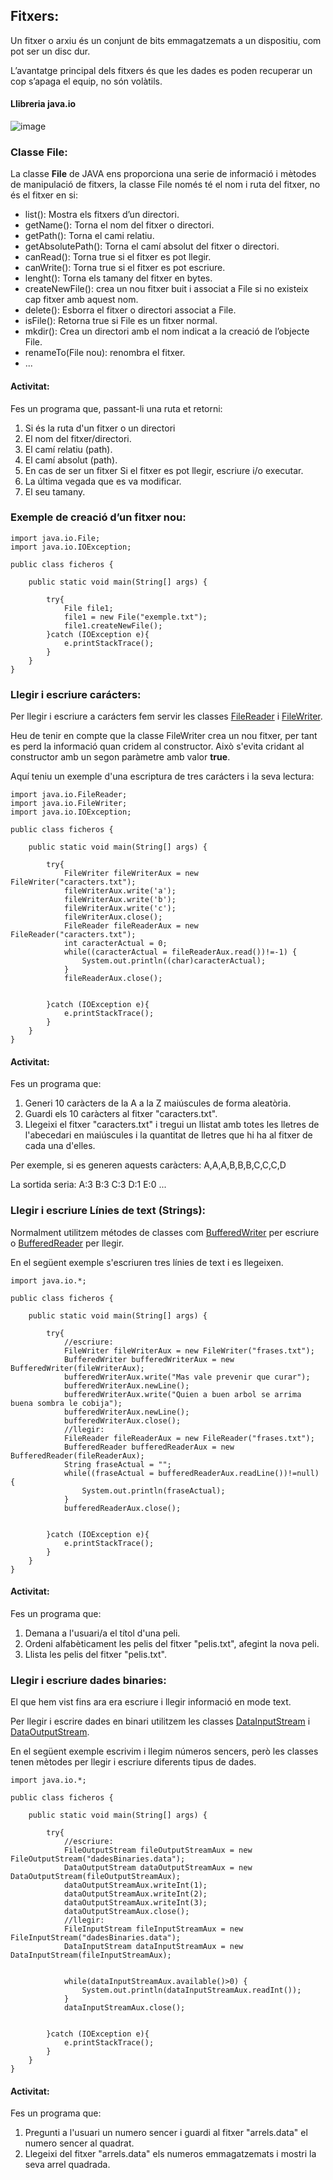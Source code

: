 ## Fitxers:

Un fitxer o arxiu és un conjunt de bits emmagatzemats a un dispositiu, com pot ser un disc dur.

L’avantatge principal dels fitxers és que les dades es poden recuperar un cop s’apaga el equip, no són volàtils.

#### Llibreria java.io

![image](https://user-images.githubusercontent.com/110727546/201608056-7ce264dc-9e8b-4c84-bbf8-d904603c9818.png)

### Classe File:

La classe **File** de JAVA ens proporciona una serie de informació i mètodes de manipulació de fitxers, la classe File només té el nom i ruta del fitxer, no és el fitxer en si:

- list(): Mostra els fitxers d’un directori.
- getName(): Torna el nom del fitxer o directori.
- getPath(): Torna el cami relatiu.
- getAbsolutePath(): Torna el camí absolut del fitxer o directori.
- canRead(): Torna true si el fitxer es pot llegir.
- canWrite(): Torna true si el fitxer es pot escriure.
- lenght(): Torna els tamany del fitxer en bytes.
- createNewFile(): crea un nou fitxer buit i associat a File si no existeix cap fitxer amb aquest nom.
- delete(): Esborra el fitxer o directori associat a File.
- isFile(): Retorna true si File es un fitxer normal.
- mkdir(): Crea un directori amb el nom indicat a la creació de l’objecte File.
- renameTo(File nou): renombra el fitxer.
- ...

#### Activitat:

Fes un programa que, passant-li una ruta et retorni:

1. Si és la ruta d'un fitxer o un directori
2. El nom del fitxer/directori.
3. El camí relatiu (path).
4. El camí absolut (path).
5. En cas de ser un fitxer Si el fitxer es pot llegir, escriure i/o executar.
6. La última vegada que es va modificar.
7. El seu tamany.

### Exemple de creació d’un fitxer nou:

```
import java.io.File;
import java.io.IOException;

public class ficheros {

    public static void main(String[] args) {

        try{
            File file1;
            file1 = new File("exemple.txt");
            file1.createNewFile();
        }catch (IOException e){
            e.printStackTrace();
        }
    }
}
```

### Llegir i escriure carácters:

Per llegir i escriure a carácters fem servir les classes [FileReader](https://docs.oracle.com/javase/7/docs/api/java/io/FileReader.html) i [FileWriter](https://docs.oracle.com/javase/7/docs/api/java/io/FileWriter.html).

Heu de tenir en compte que la classe FileWriter crea un nou fitxer, per tant es perd la informació quan cridem al constructor. Això s'evita cridant al constructor amb un segon paràmetre amb valor **true**.

Aquí teniu un exemple d'una escriptura de tres carácters i la seva lectura:

```
import java.io.FileReader;
import java.io.FileWriter;
import java.io.IOException;

public class ficheros {

    public static void main(String[] args) {

        try{
            FileWriter fileWriterAux = new FileWriter("caracters.txt");
            fileWriterAux.write('a');
            fileWriterAux.write('b');
            fileWriterAux.write('c');
            fileWriterAux.close();
            FileReader fileReaderAux = new FileReader("caracters.txt");
            int caracterActual = 0;
            while((caracterActual = fileReaderAux.read())!=-1) {
                System.out.println((char)caracterActual);
            }
            fileReaderAux.close();


        }catch (IOException e){
            e.printStackTrace();
        }
    }
}
```

#### Activitat:

Fes un programa que:

1. Generi 10 caràcters de la A a la Z maiúscules de forma aleatòria.
2. Guardi els 10 caràcters al fitxer "caracters.txt".
3. Llegeixi el fitxer "caracters.txt" i tregui un llistat amb totes les lletres de l'abecedari en maiúscules i la quantitat de lletres que hi ha al fitxer de cada una d'elles.

Per exemple, si es generen aquests caràcters: A,A,A,B,B,B,C,C,C,D

La sortida seria: 
A:3
B:3
C:3
D:1
E:0
...


### Llegir i escriure Línies de text (Strings):

Normalment utilitzem métodes de classes com [BufferedWriter](https://docs.oracle.com/javase/7/docs/api/java/io/BufferedWriter.html) per escriure o [BufferedReader](https://docs.oracle.com/javase/7/docs/api/java/io/BufferedReader.html) per llegir.

En el següent exemple s'escriuren tres línies de text i es llegeixen.

```
import java.io.*;

public class ficheros {

    public static void main(String[] args) {

        try{
            //escriure:
            FileWriter fileWriterAux = new FileWriter("frases.txt");
            BufferedWriter bufferedWriterAux = new BufferedWriter(fileWriterAux);
            bufferedWriterAux.write("Mas vale prevenir que curar");
            bufferedWriterAux.newLine();
            bufferedWriterAux.write("Quien a buen arbol se arrima buena sombra le cobija");
            bufferedWriterAux.newLine();
            bufferedWriterAux.close();
            //llegir:
            FileReader fileReaderAux = new FileReader("frases.txt");
            BufferedReader bufferedReaderAux = new BufferedReader(fileReaderAux);
            String fraseActual = "";
            while((fraseActual = bufferedReaderAux.readLine())!=null) {
                System.out.println(fraseActual);
            }
            bufferedReaderAux.close();


        }catch (IOException e){
            e.printStackTrace();
        }
    }
}
```

#### Activitat:

Fes un programa que:

1. Demana a l'usuari/a el títol d'una peli.
2. Ordeni alfabèticament les pelis del fitxer "pelis.txt", afegint la nova peli.
3. Llista les pelis del fitxer "pelis.txt".



### Llegir i escriure dades binaries:

El que hem vist fins ara era escriure i llegir informació en mode text.

Per llegir i escrire dades en binari utilitzem les classes [DataInputStream](https://docs.oracle.com/javase/7/docs/api/java/io/DataInputStream.html) i  [DataOutputStream](https://docs.oracle.com/javase/7/docs/api/java/io/DataOutputStream.html).

En el següent exemple escrivim i llegim números sencers, però les classes tenen mètodes per llegir i escriure diferents tipus de dades.

```
import java.io.*;

public class ficheros {

    public static void main(String[] args) {

        try{
            //escriure:
            FileOutputStream fileOutputStreamAux = new FileOutputStream("dadesBinaries.data");
            DataOutputStream dataOutputStreamAux = new DataOutputStream(fileOutputStreamAux);
            dataOutputStreamAux.writeInt(1);
            dataOutputStreamAux.writeInt(2);
            dataOutputStreamAux.writeInt(3);
            dataOutputStreamAux.close();
            //llegir:
            FileInputStream fileInputStreamAux = new FileInputStream("dadesBinaries.data");
            DataInputStream dataInputStreamAux = new DataInputStream(fileInputStreamAux);


            while(dataInputStreamAux.available()>0) {
                System.out.println(dataInputStreamAux.readInt());
            }
            dataInputStreamAux.close();


        }catch (IOException e){
            e.printStackTrace();
        }
    }
}
```

#### Activitat:

Fes un programa que:

1. Pregunti a l'usuari un numero sencer i guardi al fitxer "arrels.data" el numero sencer al quadrat.
2. Llegeixi del fitxer "arrels.data" els numeros emmagatzemats i mostri la seva arrel quadrada.

